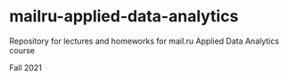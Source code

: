 # mailru-applied-data-analytics
Repository for lectures and homeworks for mail.ru Applied Data Analytics course

Fall 2021
